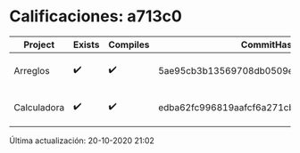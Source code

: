 # Calificaciones: a713c0
|Project|Exists|Compiles|CommitHash|CommitDate|CheckDate|Comments|
|-|-|-|-|-|-|-|
|Arreglos|✔️|✔️|5ae95cb3b13569708db0509ec51325fcbca99232|19-10-2020 21:50:58|20-10-2020 21:02:56|NULL|
|Calculadora|✔️|✔️|edba62fc996819aafcf6a271cb58f0e85ba3b978|10-10-2020 03:46:41|15-10-2020 21:23:19|nan|

Última actualización: 20-10-2020 21:02